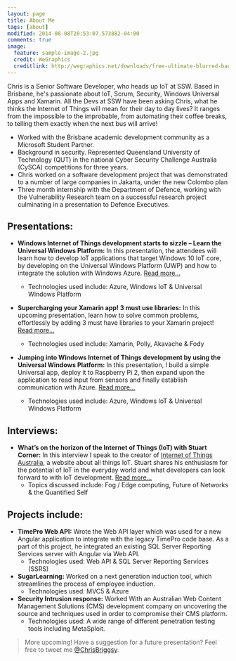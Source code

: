 ```yaml
---
layout: page
title: About Me
tags: [about]
modified: 2014-08-08T20:53:07.573882-04:00
comments: true
image:
  feature: sample-image-2.jpg
  credit: WeGraphics
  creditlink: http://wegraphics.net/downloads/free-ultimate-blurred-background-pack/
---
```


Chris is a Senior Software Developer, who heads up IoT at SSW. Based in Brisbane, he's passionate about IoT, Scrum, Security, Windows Universal Apps and Xamarin. All the Devs at SSW have been asking Chris, what he thinks the Internet of Things will mean for their day to day lives? It ranges from the impossible to the improbable, from automating their coffee breaks, to telling them exactly when the next bus will arrive!

* Worked with the Brisbane academic development community as a Microsoft Student Partner.
* Background in security. Represented Queensland University of Technology (QUT) in the national Cyber Security Challenge Australia (CySCA) competitions for three years.
* Chris worked on a software development project that was demonstrated to a number of large companies in Jakarta, under the new Colombo plan
* Three month internship with the Department of Defence, working with the Vulnerability Research team on a successful research project culminating in a presentation to Defence Executives.

## Presentations:

* **Windows Internet of Things development starts to sizzle – Learn the Universal Windows Platform:** In this presentation, the attendees will learn how to develop IoT applications that target Windows 10 IoT core, by developing on the Universal Windows Platform (UWP) and how to integrate the solution with Windows Azure. [Read more...](http://blog.chrisbriggsy.com/Windows-Internet-of-Things-development-starts-to-sizzle/)
  * Technologies used include: Azure, Windows IoT & Universal Windows Platform <BR>

* **Supercharging your Xamarin app! 3 must use libraries:** In this upcoming presentation, learn how to solve common problems, effortlessly by adding 3 must have libraries to your Xamarin project!  [Read more...](http://blog.chrisbriggsy.com/Supercharging-your-Xamarin-app/)
  * Technologies used include: Xamarin, Polly, Akavache & Fody <BR>

* **Jumping into Windows Internet of Things development by using the Universal Windows Platform:** In this presentation, I build a simple Universal app, deploy it to Raspberry Pi 2, then expand upon the application to read input from sensors and finally establish communication with Azure.  [Read more...](http://blog.chrisbriggsy.com/Dev-superpowers-Jumping-into-windows-internet-of-things/)
  * Technologies used include: Azure, Windows IoT & Universal Windows Platform <BR>
  
## Interviews:

* **What’s on the horizon of the Internet of Things (IoT) with Stuart Corner:** In this interview I speak to the creator of [Internet of Things Australia](http://www.iotaustralia.org.au/), a website about all things IoT. Stuart shares his enthusiasm for the potential of IoT in the everyday world and what developers can look forward to with IoT development. [Read more...](http://blog.chrisbriggsy.com/Whats-on-the-horizon-of-IoT/)
  * Topics discussed include: Fog / Edge computing, Future of Networks & the Quantified Self <BR>
 
  
## Projects include:

* **TimePro Web API:** Wrote the Web API layer which was used for a new Angular application to integrate with the legacy TimePro code base. As a part of this project, he integrated an existing SQL Server Reporting Services server with Angular via Web API.
  * Technologies used: Web API & SQL Server Reporting Services (SSRS)<BR>
* **SugarLearning:** Worked on a next generation induction tool, which streamlines the process of employee induction.
  * Technologies used: MVC5 & Azure<BR>
* **Security Intrusion response:** Worked With an Australian Web Content Management Solutions (CMS) development company on uncovering the source and techniques used in order to compromise their CMS platform.
  * Technologies used: A wide range of different penetration testing tools including MetaSploit.
  
> More upcoming! Have a suggestion for a future presentation? Feel free to tweet me [@ChrisBriggsy](https://twitter.com/ChrisBriggsy).